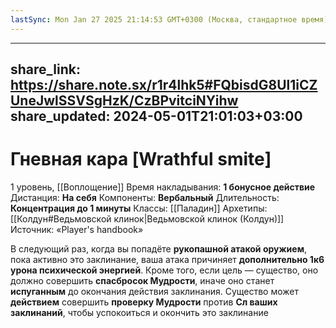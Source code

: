 ```yaml
---
lastSync: Mon Jan 27 2025 21:14:53 GMT+0300 (Москва, стандартное время)
---
```

---
share_link: https://share.note.sx/r1r4lhk5#FQbisdG8Ul1iCZUneJwlSSVSgHzK/CzBPvitciNYihw
share_updated: 2024-05-01T21:01:03+03:00
---
# Гневная кара [Wrathful smite]
1 уровень, [[Воплощение]]
Время накладывания: **1 бонусное действие**
Дистанция: **На себя**
Компоненты: **Вербальный**
Длительность: **Концентрация до 1 минуты**
Классы: [[Паладин]]
Архетипы: [[Колдун#Ведьмовской клинок|Ведьмовской клинок (Колдун)]]
Источник: «Player's handbook»

В следующий раз, когда вы попадёте **рукопашной атакой оружием**, пока активно это заклинание, ваша атака причиняет **дополнительно 1к6 урона психической энергией**. Кроме того, если цель — существо, оно должно совершить **спасбросок Мудрости**, иначе оно станет **испуганным** до окончания действия заклинания. Существо может **действием** совершить **проверку Мудрости** против **Сл ваших заклинаний**, чтобы успокоиться и окончить это заклинание